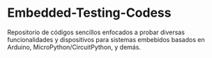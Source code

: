 # Embedded-Testing-Codess
Repositorio de códigos sencillos enfocados a probar diversas funcionalidades y dispositivos para sistemas embebidos basados en Arduino, MicroPython/CircuitPython, y demás.
